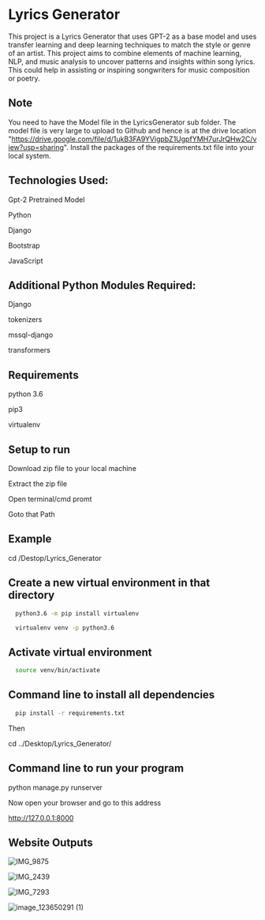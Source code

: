 
# Lyrics Generator

This project is a Lyrics Generator that uses GPT-2 as a base model and uses transfer learning and deep learning techniques to match the style or genre of an artist. This project aims to combine elements of machine learning, NLP, and music analysis to uncover patterns and insights within song lyrics. This could help in assisting or inspiring songwriters for music composition or poetry.


## Note

You need to have the Model file in the LyricsGenerator sub folder. The model file is very large to upload to Github and hence is at the drive location "https://drive.google.com/file/d/1ukB3FA9YVigpbZ1UgpfYMH7urJrQHw2C/view?usp=sharing". Install the packages of the requirements.txt file into your local system.

## Technologies Used:

Gpt-2 Pretrained Model

Python

Django

Bootstrap

JavaScript
## Additional Python Modules Required:
Django

tokenizers

mssql-django

transformers
## Requirements
python 3.6

pip3

virtualenv
## Setup to run
Download zip file to your local machine

Extract the zip file

Open terminal/cmd promt

Goto that Path
## Example
cd /Destop/Lyrics_Generator

## Create a new virtual environment in that directory
```bash
  python3.6 -m pip install virtualenv
```


```bash
  virtualenv venv -p python3.6
```

## Activate virtual environment
```bash
  source venv/bin/activate
```

## Command line to install all dependencies
```bash
  pip install -r requirements.txt
```


Then

cd ../Desktop/Lyrics_Generator/
## Command line to run your program
python manage.py runserver

Now open your browser and go to this address

http://127.0.0.1:8000

## Website Outputs

![IMG_9875](https://github.com/PandiriSid/LyricsGenerator/assets/34942083/2a935a3d-83e8-4bd9-847f-958d9ec05ea0)

![IMG_2439](https://github.com/PandiriSid/LyricsGenerator/assets/34942083/69c69ae1-b23c-4616-b354-033a91e30aaa)

![IMG_7293](https://github.com/PandiriSid/LyricsGenerator/assets/34942083/084179d2-e39d-4004-b058-aba50c794772)

![image_123650291 (1)](https://github.com/PandiriSid/LyricsGenerator/assets/34942083/b12555db-9d6a-4e8f-b050-e942dc213b73)


